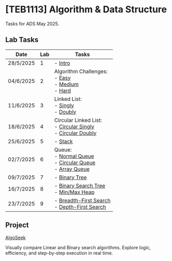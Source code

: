 # [TEB1113] Algorithm & Data Structure

Tasks for ADS May 2025.

## Lab Tasks

| Date      | Lab | Tasks                                                                                                                                  |
| --------- | --- | -------------------------------------------------------------------------------------------------------------------------------------- |
| 28/5/2025 | 1   | - [Intro](./L1/Intro.cpp)                                                                                                              |
| 04/6/2025 | 2   | Algorithm Challenges: <br> - [Easy](./L2/Easy.cpp) <br> - [Medium](./L2/Medium.cpp) <br> - [Hard](./L2/Hard.cpp)                       |
| 11/6/2025 | 3   | Linked List: <br> - [Singly](./L3/Singly.cpp) <br> - [Doubly](./L3/Doubly.cpp)                                                         |
| 18/6/2025 | 4   | Circular Linked List: <br> - [Circular Singly](./L4/CircularSingly.cpp) <br> - [Circular Doubly](./L4/CircularDoubly.cpp)              |
| 25/6/2025 | 5   | - [Stack](./L5/Stack.cpp)                                                                                                              |
| 02/7/2025 | 6   | Queue: <br> - [Normal Queue](./L6/Queue.cpp) <br> - [Circular Queue](./L6/CircularQueue.cpp) <br> - [Array Queue](./L6/ArrayQueue.cpp) |
| 09/7/2025 | 7   | - [Binary Tree](./L7/Tree.cpp)                                                                                                         |
| 16/7/2025 | 8   | - [Binary Search Tree](./L8/BinarySearchTree.cpp) <br> - [Min/Max Heap](./L8/Heap.cpp)                                                 |
| 23/7/2025 | 9   | - [Breadth-First Search](./L9/BreadthFirstSearch.cpp) <br> - [Depth-First Search](./L9/DepthFirstSearch.cpp)                           |

## Project

[AlgoSeek](./Project)

Visually compare Linear and Binary search algorithms. Explore logic, efficiency, and step-by-step execution in real time.
